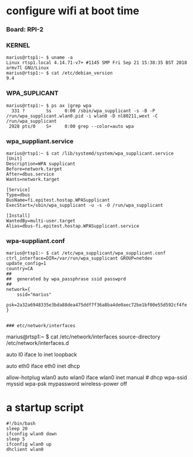 # configure wifi at boot time


### Board:  RPI-2

### KERNEL 

```
marius@rtsp1:~ $ uname -a
Linux rtsp1.local 4.14.71-v7+ #1145 SMP Fri Sep 21 15:38:35 BST 2018 armv7l GNU/Linux
marius@rtsp1:~ $ cat /etc/debian_version 
9.4
```

### WPA_SUPLICANT
```
marius@rtsp1:~ $ ps ax |grep wpa
  331 ?        Ss     0:00 /sbin/wpa_supplicant -s -B -P /run/wpa_supplicant.wlan0.pid -i wlan0 -D nl80211,wext -C /run/wpa_supplicant
 2928 pts/0    S+     0:00 grep --color=auto wpa
```

### wpa_suppliant.service

```
marius@rtsp1:~ $ cat /lib/systemd/system/wpa_supplicant.service 
[Unit]
Description=WPA supplicant
Before=network.target
After=dbus.service
Wants=network.target

[Service]
Type=dbus
BusName=fi.epitest.hostap.WPASupplicant
ExecStart=/sbin/wpa_supplicant -u -s -O /run/wpa_supplicant

[Install]
WantedBy=multi-user.target
Alias=dbus-fi.epitest.hostap.WPASupplicant.service

```

### wpa-suppliant.conf
```
marius@rtsp1:~ $ cat /etc/wpa_supplicant/wpa_supplicant.conf 
ctrl_interface=DIR=/var/run/wpa_supplicant GROUP=netdev
update_config=1
country=CA
##
##  generated by wpa_passphrase ssid passwprd
##
network={
	ssid="marius"
	psk=2a32a6948335e3bda88dea475ddf7f36a8ba4de0aec72be1bf00e55d592cf4fe
}


### etc/network/interfaces

```
marius@rtsp1:~ $ cat /etc/network/interfaces
source-directory /etc/network/interfaces.d

auto l0
iface lo inet loopback

auto eth0
	iface eth0 inet dhcp

allow-hotplug wlan0
auto wlan0
	iface wlan0 inet manual # dhcp
	wpa-ssid myssid
	wpa-psk mypassword
	wireless-power off


# a startup script 
```
#!/bin/bash
sleep 20
ifconfig wlan0 down
sleep 5
ifconfig wlan0 up
dhclient wlan0
```


